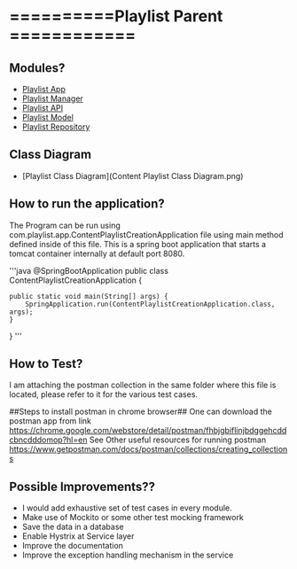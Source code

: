 # ==========Playlist Parent ============
## Modules? ##
* [Playlist App](playlist-app/readme.md)
* [Playlist Manager](playlist-manager/readme.md)
* [Playlist API](playlist-api/readme.md)
* [Playlist Model](playlist-model/readme.md)
* [Playlist Repository](playlist-db/readme.md)

## Class Diagram ##
* [Playlist Class Diagram](Content Playlist Class Diagram.png)

## How to run the application? ##
The Program can be run using com.playlist.app.ContentPlaylistCreationApplication file using main method defined inside of this file. 
This is a spring boot application that starts a tomcat container internally at default port 8080.

'''java
   @SpringBootApplication
	public class ContentPlaylistCreationApplication {

	public static void main(String[] args) {
		SpringApplication.run(ContentPlaylistCreationApplication.class, args);
	}
}
'''


## How to Test? ##
I am attaching the postman collection in the same folder where this file is located, please refer to it for the various test cases.

##Steps to install postman in chrome browser##
One can download the postman app from link https://chrome.google.com/webstore/detail/postman/fhbjgbiflinjbdggehcddcbncdddomop?hl=en
See Other useful resources for running postman https://www.getpostman.com/docs/postman/collections/creating_collections

## Possible Improvements?? ##
- I would add exhaustive set of test cases in every  module. 
- Make use of Mockito or some other test mocking  framework
- Save the data in a database
- Enable Hystrix at Service layer
- Improve the documentation
- Improve the exception handling mechanism in the service






